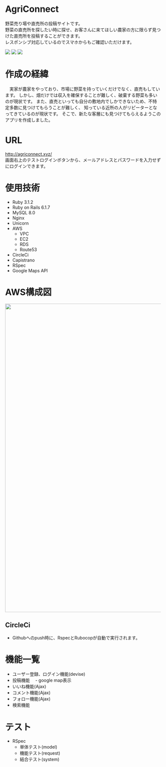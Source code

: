 # AgriConnect
 野菜売り場や直売所の投稿サイトです。<br >
 野菜の直売所を探したい時に探せ、お客さんに来てほしい農家の方に限らず見つけた直売所を投稿することができます。 <br >
 レスポンシブ対応しているのでスマホからもご確認いただけます。
 

 <img src="https://user-images.githubusercontent.com/100943868/222951831-a7308229-8922-45dd-901b-c36e75616cb1.png">
 <img src= "https://user-images.githubusercontent.com/100943868/222951811-43e42981-093a-40ac-ad60-f122a0cf16ae.png">
 <img src= "https://user-images.githubusercontent.com/100943868/222951804-d7f958a2-5790-4226-8c2e-9171e24a1e5d.png">

# 作成の経緯
　実家が農家をやっており、市場に野菜を持っていくだけでなく、直売もしています。
  しかし、畑だけでは収入を確保することが難しく、破棄する野菜も多いのが現状です。
  また、直売といっても自分の敷地内でしかできないため、不特定多数に見つけてもらうことが難しく、
  知っている近所の人がリピーターとなってきているのが現状です。
  そこで、新たな客層にも見つけてもらえるようこのアプリを作成しました。
  

# URL
http://agriconnect.xyz/ <br >
画面右上のテストログインボタンから、メールアドレスとパスワードを入力せずにログインできます。

# 使用技術
- Ruby 3.1.2
- Ruby on Rails 6.1.7
- MySQL 8.0
- Nginx
- Unicorn
- AWS
  - VPC
  - EC2
  - RDS
  - Route53
- CircleCi
- Capistrano
- RSpec
- Google Maps API

# AWS構成図
<img width="995" src="https://user-images.githubusercontent.com/100943868/222156545-06eda726-21fb-4b01-9ed7-8ebcd29b0860.png">

## CircleCi
- Githubへのpush時に、RspecとRubocopが自動で実行されます。

# 機能一覧
- ユーザー登録、ログイン機能(devise)
- 投稿機能
　- google map表示
- いいね機能(Ajax)
- コメント機能(Ajax)
- フォロー機能(Ajax)
- 検索機能

# テスト
- RSpec
  - 単体テスト(model)
  - 機能テスト(request)
  - 結合テスト(system)
